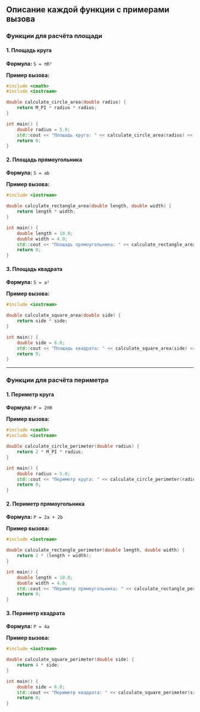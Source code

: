 ## Описание каждой функции с примерами вызова

### Функции для расчёта площади

#### 1. Площадь круга
**Формула:** `S = πR²`

**Пример вызова:**
```cpp
#include <cmath>
#include <iostream>

double calculate_circle_area(double radius) {
    return M_PI * radius * radius;
}

int main() {
    double radius = 5.0;
    std::cout << "Площадь круга: " << calculate_circle_area(radius) << std::endl;
    return 0;
}
```

#### 2. Площадь прямоугольника
**Формула:** `S = ab`

**Пример вызова:**
```cpp
#include <iostream>

double calculate_rectangle_area(double length, double width) {
    return length * width;
}

int main() {
    double length = 10.0;
    double width = 4.0;
    std::cout << "Площадь прямоугольника: " << calculate_rectangle_area(length, width) << std::endl;
    return 0;
}
```

#### 3. Площадь квадрата
**Формула:** `S = a²`

**Пример вызова:**
```cpp
#include <iostream>

double calculate_square_area(double side) {
    return side * side;
}

int main() {
    double side = 6.0;
    std::cout << "Площадь квадрата: " << calculate_square_area(side) << std::endl;
    return 0;
}
```

---

### Функции для расчёта периметра

#### 1. Периметр круга
**Формула:** `P = 2πR`

**Пример вызова:**
```cpp
#include <cmath>
#include <iostream>

double calculate_circle_perimeter(double radius) {
    return 2 * M_PI * radius;
}

int main() {
    double radius = 5.0;
    std::cout << "Периметр круга: " << calculate_circle_perimeter(radius) << std::endl;
    return 0;
}
```

#### 2. Периметр прямоугольника
**Формула:** `P = 2a + 2b`

**Пример вызова:**
```cpp
#include <iostream>

double calculate_rectangle_perimeter(double length, double width) {
    return 2 * (length + width);
}

int main() {
    double length = 10.0;
    double width = 4.0;
    std::cout << "Периметр прямоугольника: " << calculate_rectangle_perimeter(length, width) << std::endl;
    return 0;
}
```

#### 3. Периметр квадрата
**Формула:** `P = 4a`

**Пример вызова:**
```cpp
#include <iostream>

double calculate_square_perimeter(double side) {
    return 4 * side;
}

int main() {
    double side = 6.0;
    std::cout << "Периметр квадрата: " << calculate_square_perimeter(side) << std::endl;
    return 0;
}
